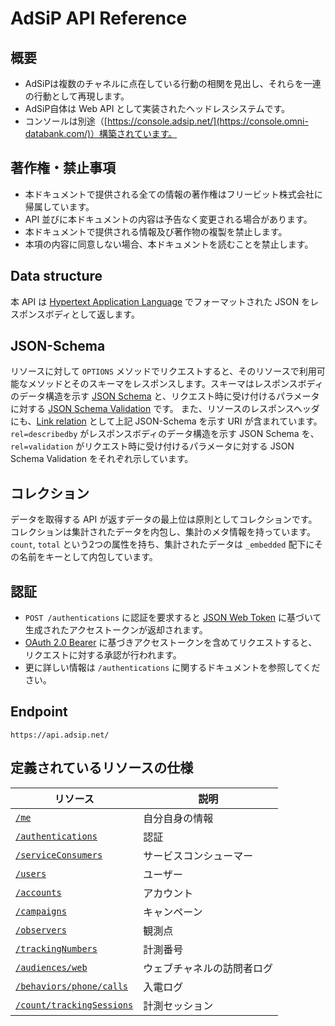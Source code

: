 # AdSiP API Reference

## 概要

* AdSiPは複数のチャネルに点在している行動の相関を見出し、それらを一連の行動として再現します。
* AdSiP自体は Web API として実装されたヘッドレスシステムです。
* コンソールは別途（[https://console.adsip.net/](https://console.omni-databank.com/)）構築されています。

## 著作権・禁止事項

* 本ドキュメントで提供される全ての情報の著作権はフリービット株式会社に帰属しています。
* API 並びに本ドキュメントの内容は予告なく変更される場合があります。
* 本ドキュメントで提供される情報及び著作物の複製を禁止します。
* 本項の内容に同意しない場合、本ドキュメントを読むことを禁止します。

## Data structure

本 API は [Hypertext Application Language](https://tools.ietf.org/html/draft-kelly-json-hal-08) でフォーマットされた JSON をレスポンスボディとして返します。

## JSON-Schema

リソースに対して `OPTIONS` メソッドでリクエストすると、そのリソースで利用可能なメソッドとそのスキーマをレスポンスします。スキーマはレスポンスボディのデータ構造を示す [JSON Schema](http://json-schema.org/latest/json-schema-core.html) と、リクエスト時に受け付けるパラメータに対する [JSON Schema Validation](http://json-schema.org/latest/json-schema-validation.html) です。
また、リソースのレスポンスヘッダにも、[Link relation](https://tools.ietf.org/html/rfc8288) として上記 JSON-Schema を示す URI が含まれています。`rel=describedby` がレスポンスボディのデータ構造を示す JSON Schema を、`rel=validation` がリクエスト時に受け付けるパラメータに対する JSON Schema Validation をそれぞれ示しています。

## コレクション

データを取得する API が返すデータの最上位は原則としてコレクションです。コレクションは集計されたデータを内包し、集計のメタ情報を持っています。`count`, `total` という2つの属性を持ち、集計されたデータは `_embedded` 配下にその名前をキーとして内包しています。

## 認証

* `POST /authentications` に認証を要求すると [JSON Web Token](https://tools.ietf.org/html/rfc7519) に基づいて生成されたアクセストークンが返却されます。
* [OAuth 2.0 Bearer](https://tools.ietf.org/html/rfc6750) に基づきアクセストークンを含めてリクエストすると、リクエストに対する承認が行われます。
* 更に詳しい情報は `/authentications` に関するドキュメントを参照してください。

## Endpoint

`https://api.adsip.net/`

## 定義されているリソースの仕様

| リソース | 説明 |
|----------|-----|
| [`/me`](me?id=me-自分自身の情報) | 自分自身の情報 |
| [`/authentications`](authentications?id=authentications-認証) | 認証 |
| [`/serviceConsumers`](serviceConsumers?id=serviceconsumers-サービスコンシューマー) | サービスコンシューマー |
| [`/users`](users?id=users-ユーザー) | ユーザー |
| [`/accounts`](accounts?id=title-accounts-アカウント) | アカウント |
| [`/campaigns`](campaigns?id=campaigns-キャンペーン) | キャンペーン |
| [`/observers`](observers?id=observers-観測点) | 観測点 |
| [`/trackingNumbers`](trackingNumbers?id=trackingnumbers-計測番号) | 計測番号 |
| [`/audiences/web`](audiences-web?id=audiencesweb-ウェブチャネルの訪問者ログ) | ウェブチャネルの訪問者ログ |
| [`/behaviors/phone/calls`](behaviors-phone-calls?id=behaviorsphonecalls-入電ログ) | 入電ログ |
| [`/count/trackingSessions`](count-trackingSessions?id=counttrackingsessions-計測セッション) | 計測セッション |
